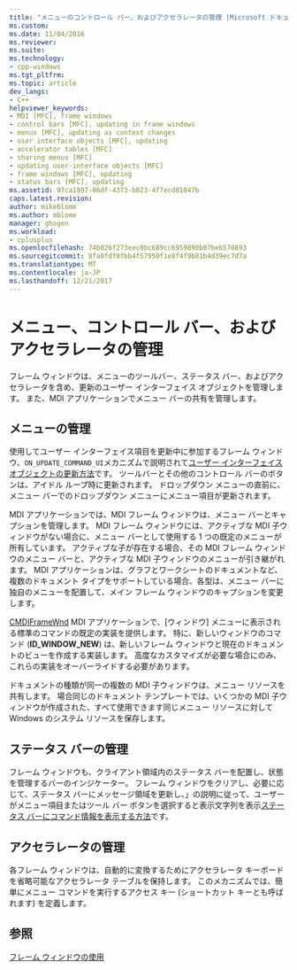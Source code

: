 ```yaml
---
title: "メニューのコントロール バー、およびアクセラレータの管理 |Microsoft ドキュメント"
ms.custom: 
ms.date: 11/04/2016
ms.reviewer: 
ms.suite: 
ms.technology:
- cpp-windows
ms.tgt_pltfrm: 
ms.topic: article
dev_langs:
- C++
helpviewer_keywords:
- MDI [MFC], frame windows
- control bars [MFC], updating in frame windows
- menus [MFC], updating as context changes
- user interface objects [MFC], updating
- accelerator tables [MFC]
- sharing menus [MFC]
- updating user-interface objects [MFC]
- frame windows [MFC], updating
- status bars [MFC], updating
ms.assetid: 97ca1997-06df-4373-b023-4f7ecd81047b
caps.latest.revision: 
author: mikeblome
ms.author: mblome
manager: ghogen
ms.workload:
- cplusplus
ms.openlocfilehash: 74b026f273eec0bc689cc6959890b07beb570893
ms.sourcegitcommit: 8fa8fdf0fbb4f57950f1e8f4f9b81b4d39ec7d7a
ms.translationtype: MT
ms.contentlocale: ja-JP
ms.lasthandoff: 12/21/2017
---
```

# <a name="managing-menus-control-bars-and-accelerators"></a>メニュー、コントロール バー、およびアクセラレータの管理
フレーム ウィンドウは、メニューのツールバー、ステータス バー、およびアクセラレータを含め、更新のユーザー インターフェイス オブジェクトを管理します。 また、MDI アプリケーションでメニュー バーの共有を管理します。  
  
## <a name="managing-menus"></a>メニューの管理  
 使用してユーザー インターフェイス項目を更新中に参加するフレーム ウィンドウ、`ON_UPDATE_COMMAND_UI`メカニズムで説明されて[ユーザー インターフェイス オブジェクトの更新方法](../mfc/how-to-update-user-interface-objects.md)です。 ツールバーとその他のコントロール バーのボタンは、アイドル ループ時に更新されます。 ドロップダウン メニューの直前に、メニュー バーでのドロップダウン メニューにメニュー項目が更新されます。  
  
 MDI アプリケーションでは、MDI フレーム ウィンドウは、メニュー バーとキャプションを管理します。 MDI フレーム ウィンドウには、アクティブな MDI 子ウィンドウがない場合に、メニュー バーとして使用する 1 つの既定のメニューが所有しています。 アクティブな子が存在する場合、その MDI フレーム ウィンドウのメニュー バーと、アクティブな MDI 子ウィンドウのメニューが引き継がれます。 MDI アプリケーションは、グラフとワークシートのドキュメントなど、複数のドキュメント タイプをサポートしている場合、各型は、メニュー バーに独自のメニューを配置して、メイン フレーム ウィンドウのキャプションを変更します。  
  
 [CMDIFrameWnd](../mfc/reference/cmdiframewnd-class.md) MDI アプリケーションで、[ウィンドウ] メニューに表示される標準のコマンドの既定の実装を提供します。 特に、新しいウィンドウのコマンド (**ID_WINDOW_NEW**) は、新しいフレーム ウィンドウと現在のドキュメントのビューを作成する実装します。 高度なカスタマイズが必要な場合にのみ、これらの実装をオーバーライドする必要があります。  
  
 ドキュメントの種類が同一の複数の MDI 子ウィンドウは、メニュー リソースを共有します。 場合同じのドキュメント テンプレートでは、いくつかの MDI 子ウィンドウが作成された、すべて使用できます同じメニュー リソースに対して Windows のシステム リソースを保存します。  
  
## <a name="managing-the-status-bar"></a>ステータス バーの管理  
 フレーム ウィンドウも、クライアント領域内のステータス バーを配置し、状態を管理するバーのインジケーター。 フレーム ウィンドウをクリアし、必要に応じて、ステータス バーにメッセージ領域を更新し、」の説明に従って、ユーザーがメニュー項目またはツール バー ボタンを選択すると表示文字列を表示[ステータス バーにコマンド情報を表示する方法](../mfc/how-to-display-command-information-in-the-status-bar.md)です。  
  
## <a name="managing-accelerators"></a>アクセラレータの管理  
 各フレーム ウィンドウは、自動的に変換するためにアクセラレータ キーボードを省略可能なアクセラレータ テーブルを保持します。 このメカニズムでは、簡単にメニュー コマンドを実行するアクセス キー (ショートカット キーとも呼ばれます) を定義します。  
  
## <a name="see-also"></a>参照  
 [フレーム ウィンドウの使用](../mfc/using-frame-windows.md)

